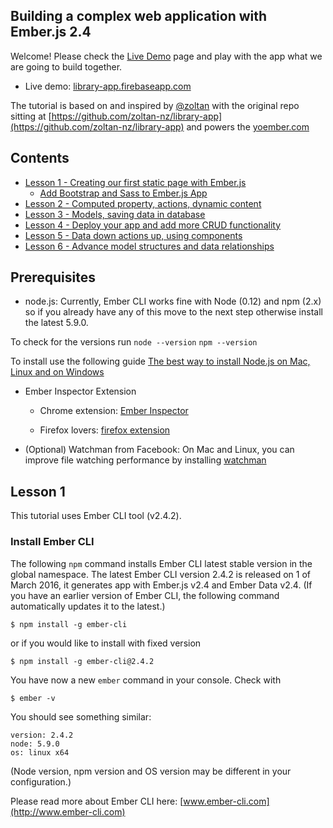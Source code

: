 ## Building a complex web application with Ember.js 2.4

Welcome! Please check the [Live Demo](https://library-app.firebaseapp.com) page and play with the app what we are going to build together.

* Live demo: [library-app.firebaseapp.com](https://library-app.firebaseapp.com/)

The tutorial is based on and inspired by [@zoltan](https://github.com/zoltan-nz) with the original repo sitting at [https://github.com/zoltan-nz/library-app](https://github.com/zoltan-nz/library-app) and powers the [yoember.com](http://yoember.com/) 

## Contents

* [Lesson 1 - Creating our first static page with Ember.js](#lesson-1)
  * [Add Bootstrap and Sass to Ember.js App](#ember-bootstrap-sass)
* [Lesson 2 - Computed property, actions, dynamic content](#lesson-2)
* [Lesson 3 - Models, saving data in database](#lesson-3)
* [Lesson 4 - Deploy your app and add more CRUD functionality](#lesson-4)
* [Lesson 5 - Data down actions up, using components](#lesson-5)
* [Lesson 6 - Advance model structures and data relationships](#lesson-6)

## Prerequisites

- node.js: Currently, Ember CLI works fine with Node (0.12) and npm (2.x) so if you already have any of this move to the next step otherwise install the latest 5.9.0.

To check for the versions run 
`node --version`
`npm --version`

To install use the following guide
  [The best way to install Node.js on Mac, Linux and on Windows](http://yoember.com/nodejs/the-best-way-to-install-node-js/)

- Ember Inspector Extension

   - Chrome extension: [Ember Inspector](https://chrome.google.com/webstore/detail/ember-inspector/bmdblncegkenkacieihfhpjfppoconhi?hl=en)

   - Firefox lovers: [firefox extension](https://addons.mozilla.org/en-US/firefox/addon/ember-inspector/)

- (Optional) Watchman from Facebook: On Mac and Linux, you can improve file watching performance by installing [watchman](https://facebook.github.io/watchman/docs/install.html)


## Lesson 1

This tutorial uses Ember CLI tool (v2.4.2).

### Install Ember CLI 

The following `npm` command installs Ember CLI latest stable version in the global namespace. The latest Ember CLI version 2.4.2 is released on 1 of March 2016, it generates app with Ember.js v2.4 and Ember Data v2.4. (If you have an earlier version of Ember CLI, the following command automatically updates it to the latest.)

    $ npm install -g ember-cli
    
or if you would like to install with fixed version

    $ npm install -g ember-cli@2.4.2

You have now a new `ember` command in your console. Check with

    $ ember -v
    
You should see something similar:

```
version: 2.4.2 
node: 5.9.0 
os: linux x64 
```

(Node version, npm version and OS version may be different in your configuration.)

Please read more about Ember CLI here: [www.ember-cli.com](http://www.ember-cli.com)

